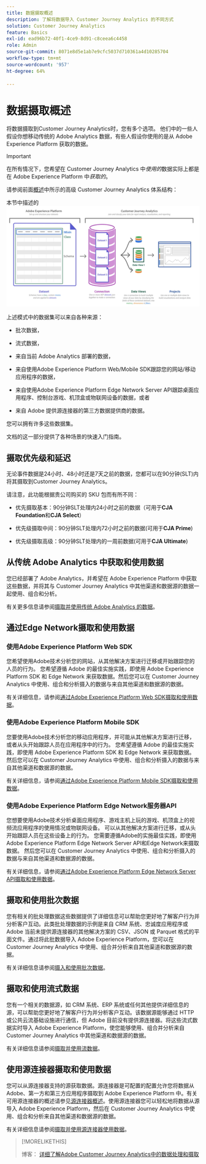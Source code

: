 ```yaml
---
title: 数据摄取概述
description: 了解将数据导入 Customer Journey Analytics 的不同方式
solution: Customer Journey Analytics
feature: Basics
exl-id: ead96b72-40f1-4ce9-8d91-c8ceea6c4458
role: Admin
source-git-commit: 8071e8d5e1ab7e9cfc5037d710361a4d10285704
workflow-type: tm+mt
source-wordcount: '957'
ht-degree: 64%

---
```


# 数据摄取概述

将数据摄取到Customer Journey Analytics时，您有多个选项。 他们中的一些人假设你想移动传统的 Adobe Analytics 数据，有些人假设你使用的是从 Adobe Experience Platform 获取的数据。

>[!IMPORTANT]
>
>在所有情况下，您希望在 Customer Journey Analytics 中&#x200B;_使用的_&#x200B;数据实际上都是在 Adobe Experience Platform 中&#x200B;_获取的_。

请参阅前面[概述](https://experienceleague.adobe.com/docs/analytics-platform/using/cja-overview/cja-overview.html?lang=zh-hans)中所示的高级 Customer Journey Analytics 体系结构：

本节中描述的![Customer Journey Analytics架构](./assets/cja-architecture.png)

上述模式中的数据集可以来自各种来源：

- 批次数据，

- 流式数据，

- 来自当前 Adobe Analytics 部署的数据，

- 来自使用Adobe Experience Platform Web/Mobile SDK跟踪您的网站/移动应用程序的数据，

- 来自使用Adobe Experience Platform Edge Network Server API跟踪桌面应用程序、控制台游戏、机顶盒或物联网设备的数据，或者

- 来自 Adobe 提供源连接器的第三方数据提供商的数据。

您可以拥有许多这些数据集。

文档的这一部分提供了各种场景的快速入门指南。

## 摄取优先级和延迟

无论事件数据是24小时、48小时还是7天之前的数据，您都可以在90分钟(SLT)内将其摄取到Customer Journey Analytics。

请注意，此功能根据贵公司购买的 SKU 包而有所不同：

- 优先摄取基本：90分钟SLT处理内24小时之前的数据（可用于&#x200B;**CJA Foundation**&#x200B;和&#x200B;**CJA Select**）

- 优先级摄取中间：90分钟SLT处理内72小时之前的数据(可用于&#x200B;**CJA Prime**)

- 优先级摄取高级：90分钟SLT处理内的一周前数据(可用于&#x200B;**CJA Ultimate**)

## 从传统 Adobe Analytics 中获取和使用数据

您已经部署了 Adobe Analytics，并希望在 Adobe Experience Platform 中获取这些数据，并将其与 Customer Journey Analytics 中其他渠道和数据源的数据一起使用、组合和分析。

有关更多信息请参阅[摄取并使用传统 Adobe Analytics 的数据](./analytics.md)。


## 通过Edge Network摄取和使用数据

### 使用Adobe Experience Platform Web SDK

您希望使用Adobe技术分析您的网站，从其他解决方案进行迁移或开始跟踪您的人员的行为。 您希望遵循 Adobe 的最佳实施实践，即使用 Adobe Experience Platform SDK 和 Edge Network 来获取数据。然后您可以在 Customer Journey Analytics 中使用、组合和分析摄入的数据与来自其他渠道和数据源的数据。

有关详细信息，请参阅[通过Adobe Experience Platform Web SDK摄取和使用数据](./aepwebsdk.md)。

### 使用Adobe Experience Platform Mobile SDK

您要使用Adobe技术分析您的移动应用程序，并可能从其他解决方案进行迁移，或者从头开始跟踪人员在应用程序中的行为。 您希望遵循 Adobe 的最佳实施实践，即使用 Adobe Experience Platform SDK 和 Edge Network 来获取数据。然后您可以在 Customer Journey Analytics 中使用、组合和分析摄入的数据与来自其他渠道和数据源的数据。

有关详细信息，请参阅[通过Adobe Experience Platform Mobile SDK摄取和使用数据](./aepmobilesdk.md)。

### 使用Adobe Experience Platform Edge Network服务器API

您想要使用Adobe技术分析桌面应用程序、游戏主机上玩的游戏、机顶盒上的视频流应用程序的使用情况或物联网设备。 可以从其他解决方案进行迁移，或从头开始跟踪人员在这些设备上的行为。 您需要遵循Adobe的实施最佳实践，即使用Adobe Experience Platform Edge Network Server API和Edge Network来摄取数据。 然后您可以在 Customer Journey Analytics 中使用、组合和分析摄入的数据与来自其他渠道和数据源的数据。

有关详细信息，请参阅[通过Adobe Experience Platform Edge Network Server API摄取和使用数据](./serverapi.md)。

## 摄取和使用批次数据

您有相关的批处理数据这些数据提供了详细信息可以帮助您更好地了解客户行为并分析客户互动。此类批处理数据的示例是来自 CRM 系统、忠诚度应用程序或 Adobe 当前未提供源连接器的其他解决方案的 CSV、JSON 或 Parquet 格式的平面文件。通过将此批数据导入 Adobe Experience Platform，您可以在 Customer Journey Analytics 中使用、组合并分析来自其他渠道和数据源的数据。

有关详细信息请参阅[摄入和使用批次数据](./batch.md)。

## 摄取和使用流式数据

您有一个相关的数据源，如 CRM 系统、ERP 系统或任何其他提供详细信息的源，可以帮助您更好地了解客户行为并分析客户互动。该数据源能够通过 HTTP 或公共云流基础设施进行通信，但 Adobe 目前没有提供源连接器。将这些流式数据实时导入 Adobe Experience Platform，使您能够使用、组合并分析来自 Customer Journey Analytics 中其他渠道和数据源的数据。

有关详细信息请参阅[摄取并使用流数据](./streaming.md)。

## 使用源连接器摄取和使用数据

您可以从源连接器支持的源获取数据。源连接器是可配置的配置允许您将数据从 Adobe、第一方和第三方应用程序摄取到 Adobe Experience Platform 中。有关可用源连接器的概述请参见[源连接器概述](https://experienceleague.adobe.com/docs/experience-platform/sources/home.html?lang=zh-Hans)。使用源连接器您可以轻松地将数据从源导入 Adobe Experience Platform，然后在 Customer Journey Analytics 中使用、组合和分析来自其他渠道和数据源的数据。

有关详细信息请参阅[摄取并使用源连接器使用数据](./sources.md)。

>[!MORELIKETHIS]
>
>博客： [详细了解Adobe Customer Journey Analytics中的数据处理和摄取](https://experienceleaguecommunities.adobe.com/t5/adobe-analytics-blogs/a-closer-look-at-data-processing-amp-ingestion-in-adobe-customer/ba-p/665091)

